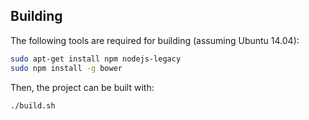 ## Building
The following tools are required for building (assuming Ubuntu 14.04):

```bash
sudo apt-get install npm nodejs-legacy
sudo npm install -g bower
```

Then, the project can be built with:

```bash
./build.sh
```
